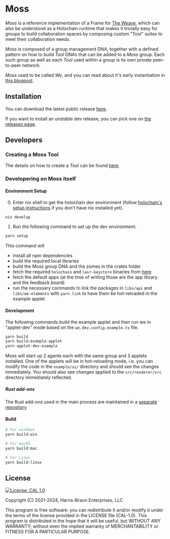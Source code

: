 # Moss

_Moss_ is a reference implementation of a Frame for [The Weave](https://theweave.social), which can also be understood as a Holochain runtime that makes it trivially easy for groups to build collaboration spaces by composing custom "Tool" suites to meet their collaboration needs.

_Moss_ is composed of a group management DNA, together with a defined pattern on how to build _Tool_ DNAs that can be added to a _Moss_ group. Each such group as well as each _Tool_ used within a group is its own private peer-to-peer network.

_Moss_ used to be called _We_, and you can read about it's early instantiation in [this blogpost](https://eric.harris-braun.com/blog/2022/07/26/id-390).

## Installation

You can download the latest public release [here](https://theweave.social/moss/#download).

If you want to install an unstable dev release, you can pick one on [the releases page](https://github.com/lightningrodlabs/we/releases).

## Developers

### Creating a Moss Tool

The details on how to create a _Tool_ can be found [here](docs/how-to-create-a-tool.md).

### Developering on Moss itself

#### Environment Setup

0. Enter nix shell to get the holochain dev environment (follow [holochain's setup instructions](https://developer.holochain.org/get-started/) if you don't have nix installed yet).

```bash
nix develop
```

1. Run the following command to set up the dev environment:

```bash
yarn setup
```

This command will

- install all npm dependencies
- build the required local libraries
- build the Moss group DNA and the zomes in the crates folder
- fetch the required `holochain` and `lair-keystore` binaries from [here](https://github.com/matthme/holochain-binaries/releases)
- fetch the default apps (at the time of writing those are the app library and the feedback board)
- run the necessary commands to link the packages in `libs/api` and `libs/we-elements` with `yarn link` to have them be hot-reloaded in the example applet

#### Development

The following commands build the example applet and then run we in "applet-dev" mode based on the `we.dev.config.example.ts` file.

```bash
yarn build
yarn build:example-applet
yarn applet-dev-example
```

Moss will start up 2 agents each with the same group and 3 applets installed. One of the applets will be in hot-reloading mode, i.e. you can modify the code in the `example/ui/` directory and should see the changes immediately. You should also see changes applied to the `src/renderer/src` directory immediately reflected.

##### Rust add-ons

The Rust add-ons used in the main process are maintained in a [separate repository](https://github.com/lightningrodlabs/we-rust-utils)

#### Build

```bash
# For windows
yarn build:win

# For macOS
yarn build:mac

# For Linux
yarn build:linux
```

## License

[![License: CAL 1.0](https://img.shields.io/badge/License-CAL%201.0-blue.svg)](https://github.com/holochain/cryptographic-autonomy-license)

Copyright (C) 2021-2024, Harris-Braun Enterprises, LLC

This program is free software: you can redistribute it and/or modify it under the terms of the license
provided in the LICENSE file (CAL-1.0). This program is distributed in the hope that it will be useful,
but WITHOUT ANY WARRANTY; without even the implied warranty of MERCHANTABILITY or FITNESS FOR A PARTICULAR PURPOSE.
